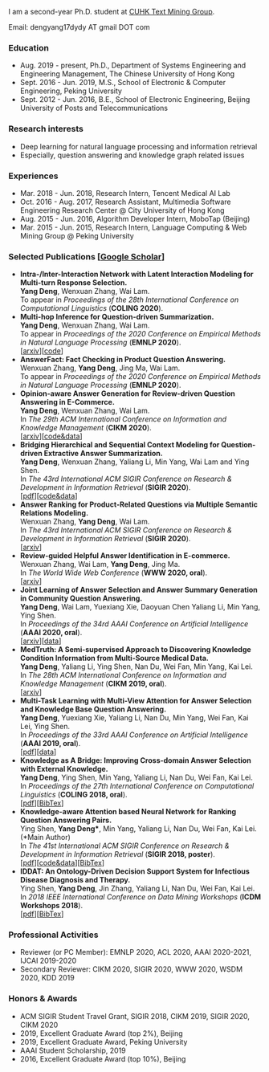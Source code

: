 I am a second-year Ph.D. student at [CUHK Text Mining Group](http://www1.se.cuhk.edu.hk/~textmine/).

Email: dengyang17dydy AT gmail DOT com

### Education
* Aug. 2019 - present, 
Ph.D., Department of Systems Engineering and Engineering Management, The Chinese University of Hong Kong
* Sept. 2016 - Jun. 2019,
M.S., School of Electronic & Computer Engineering, Peking University
* Sept. 2012 - Jun. 2016,
B.E., School of Electronic Engineering, Beijing University of Posts and Telecommunications

### Research interests
* Deep learning for natural language processing and information retrieval
* Especially, question answering and knowledge graph related issues

### Experiences
* Mar. 2018 - Jun. 2018, Research Intern, Tencent Medical AI Lab
* Oct. 2016 - Aug. 2017, Research Assistant, Multimedia Software Engineering Research Center @ City University of Hong Kong 
* Aug. 2015 - Jun. 2016, Algorithm Developer Intern, MoboTap (Beijing)
* Mar. 2015 - Jun. 2015, Research Intern, Language Computing & Web Mining Group @ Peking University

### Selected Publications [[Google Scholar](https://scholar.google.com.hk/citations?hl=zh-CN&user=OshWT3UAAAAJ)]
* **Intra-/Inter-Interaction Network with Latent Interaction Modeling for Multi-turn Response Selection.** <br>
**Yang Deng**, Wenxuan Zhang, Wai Lam. <br> 
To appear in _Proceedings of the 28th International Conference on Computational Linguistics_ (**COLING 2020**). <br>
* **Multi-hop Inference for Question-driven Summarization.** <br>
**Yang Deng**, Wenxuan Zhang, Wai Lam. <br>
To appear in _Proceedings of the 2020 Conference on Empirical Methods in Natural Language Processing_ (**EMNLP 2020**). <br>
[[arxiv](https://arxiv.org/abs/2010.03738)][[code](https://github.com/dengyang17/msg)]
* **AnswerFact: Fact Checking in Product Question Answering.** <br>
Wenxuan Zhang, **Yang Deng**, Jing Ma, Wai Lam. <br>
To appear in _Proceedings of the 2020 Conference on Empirical Methods in Natural Language Processing_ (**EMNLP 2020**). <br>
* **Opinion-aware Answer Generation for Review-driven Question Answering in E-Commerce.** <br>
**Yang Deng**, Wenxuan Zhang, Wai Lam. <br>
In _The 29th ACM International Conference on Information and Knowledge Management_ (**CIKM 2020**). <br>
[[arxiv](https://arxiv.org/abs/2008.11972)][[code&data](https://github.com/dengyang17/OAAG)]
* **Bridging Hierarchical and Sequential Context Modeling for Question-driven Extractive Answer Summarization.** <br>
**Yang Deng**, Wenxuan Zhang, Yaliang Li, Min Yang, Wai Lam and Ying Shen. <br>
In _The 43rd International ACM SIGIR Conference on Research & Development in Information Retrieval_ (**SIGIR 2020**). <br>
[[pdf](https://dl.acm.org/doi/abs/10.1145/3397271.3401208)][[code&data](https://github.com/dengyang17/hscm)]
* **Answer Ranking for Product-Related Questions via Multiple Semantic Relations Modeling.** <br>
Wenxuan Zhang, **Yang Deng**, Wai Lam. <br>
In _The 43rd International ACM SIGIR Conference on Research & Development in Information Retrieval_ (**SIGIR 2020**). <br>
[[arxiv](https://arxiv.org/abs/2006.15599)]
* **Review-guided Helpful Answer Identification in E-commerce.** <br>
Wenxuan Zhang, Wai Lam, **Yang Deng**, Jing Ma. <br>
In _The World Wide Web Conference_ (**WWW 2020, oral**). <br>
[[arxiv](https://arxiv.org/abs/2003.06209)]
* **Joint Learning of Answer Selection and Answer Summary Generation in Community Question Answering.** <br>
**Yang Deng**, Wai Lam, Yuexiang Xie, Daoyuan Chen Yaliang Li, Min Yang, Ying Shen. <br>
In _Proceedings of the 34rd AAAI Conference on Artificial Intelligence_ (**AAAI 2020, oral**). <br>
[[arxiv](https://arxiv.org/abs/1911.09801)][[data](https://github.com/dengyang17/wikihowQA/)]
* **MedTruth: A Semi-supervised Approach to Discovering Knowledge Condition Information from Multi-Source Medical Data.** <br>
**Yang Deng**, Yaliang Li, Ying Shen, Nan Du, Wei Fan, Min Yang, Kai Lei. <br>
In _The 28th ACM International Conference on Information and Knowledge Management_ (**CIKM 2019, oral**). <br>
[[arxiv](https://arxiv.org/abs/1809.10404)] 
* **Multi-Task Learning with Multi-View Attention for Answer Selection and Knowledge Base Question Answering.** <br>
**Yang Deng**, Yuexiang Xie, Yaliang Li, Nan Du, Min Yang, Wei Fan, Kai Lei, Ying Shen. <br> 
In _Proceedings of the 33rd AAAI Conference on Artificial Intelligence_ (**AAAI 2019, oral**). <br>
[[pdf](https://aaai.org/ojs/index.php/AAAI/article/view/4593)][[data](https://github.com/dengyang17/MTQA)]
* **Knowledge as A Bridge: Improving Cross-domain Answer Selection with External Knowledge.** <br>
**Yang Deng**, Ying Shen, Min Yang, Yaliang Li, Nan Du, Wei Fan, Kai Lei. <br> 
In _Proceedings of the 27th International Conference on Computational Linguistics_ (**COLING 2018, oral**). <br>
[[pdf](http://aclweb.org/anthology/C18-1279)][[BibTex](https://aclanthology.info/papers/C18-1279/c18-1279.bib)]
* **Knowledge-aware Attention based Neural Network for Ranking Question Answering Pairs.** <br>
Ying Shen, **Yang Deng\***, Min Yang, Yaliang Li, Nan Du, Wei Fan, Kai Lei. (\*Main Author) <br> 
In _The 41st International ACM SIGIR Conference on Research & Development in Information Retrieval_ (**SIGIR 2018, poster**). <br>
[[pdf](https://dl.acm.org/citation.cfm?doid=3209978.3210081)][[code&data](https://github.com/dengyang17/kablstm)][[BibTex](https://dl.acm.org/citation.cfm?doid=3209978.3210081)]
* **IDDAT: An Ontology-Driven Decision Support System for Infectious Disease Diagnosis and Therapy.**  <br>
Ying Shen, **Yang Deng**, Jin Zhang, Yaliang Li, Nan Du, Wei Fan, Kai Lei. <br> 
In _2018 IEEE International Conference on Data Mining Workshops_ (**ICDM Workshops 2018**). <br>
[[pdf](https://ieeexplore.ieee.org/stamp/stamp.jsp?tp=&arnumber=8637479)][[BibTex](https://dblp.uni-trier.de/rec/bibtex/conf/icdm/ShenDZLDFYL18)]

### Professional Activities
* Reviewer (or PC Member): EMNLP 2020, ACL 2020, AAAI 2020-2021, IJCAI 2019-2020
* Secondary Reviewer: CIKM 2020, SIGIR 2020, WWW 2020, WSDM 2020, KDD 2019

### Honors & Awards
*	ACM SIGIR Student Travel Grant, SIGIR 2018, CIKM 2019, SIGIR 2020, CIKM 2020
*	2019, Excellent Graduate Award (top 2%), Beijing 
*	2019, Excellent Graduate Award, Peking University
*	AAAI Student Scholarship, 2019
*	2016, Excellent Graduate Award (top 10%), Beijing 

